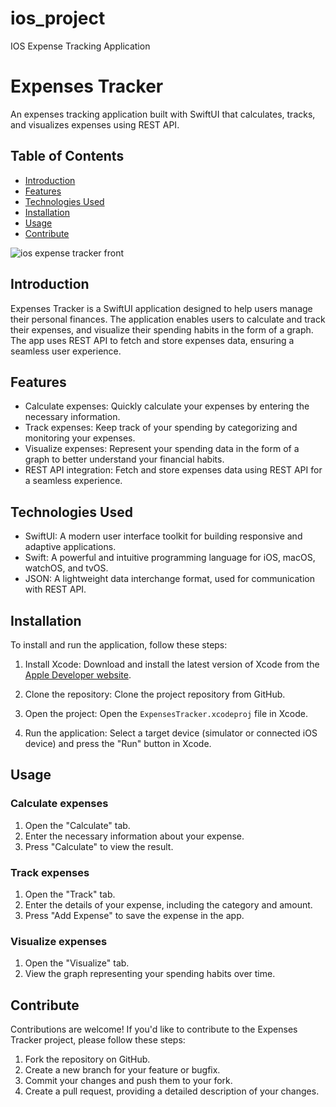 # ios_project
IOS Expense Tracking Application
# Expenses Tracker

An expenses tracking application built with SwiftUI that calculates, tracks, and visualizes expenses using REST API.

## Table of Contents

- [Introduction](#introduction)
- [Features](#features)
- [Technologies Used](#technologies-used)
- [Installation](#installation)
- [Usage](#usage)
- [Contribute](#contribute)


![ios expense tracker front](https://user-images.githubusercontent.com/122947486/235766164-d7eb09d4-1a44-4364-a79b-7e9e6cc61058.gif)



## Introduction

Expenses Tracker is a SwiftUI application designed to help users manage their personal finances. The application enables users to calculate and track their expenses, and visualize their spending habits in the form of a graph. The app uses REST API to fetch and store expenses data, ensuring a seamless user experience.

## Features

- Calculate expenses: Quickly calculate your expenses by entering the necessary information.
- Track expenses: Keep track of your spending by categorizing and monitoring your expenses.
- Visualize expenses: Represent your spending data in the form of a graph to better understand your financial habits.
- REST API integration: Fetch and store expenses data using REST API for a seamless experience.

## Technologies Used

- SwiftUI: A modern user interface toolkit for building responsive and adaptive applications.
- Swift: A powerful and intuitive programming language for iOS, macOS, watchOS, and tvOS.
- JSON: A lightweight data interchange format, used for communication with REST API.

## Installation

To install and run the application, follow these steps:

1. Install Xcode: Download and install the latest version of Xcode from the [Apple Developer website](https://developer.apple.com/xcode/).

2. Clone the repository: Clone the project repository from GitHub.


3. Open the project: Open the `ExpensesTracker.xcodeproj` file in Xcode.

4. Run the application: Select a target device (simulator or connected iOS device) and press the "Run" button in Xcode.

## Usage

### Calculate expenses

1. Open the "Calculate" tab.
2. Enter the necessary information about your expense.
3. Press "Calculate" to view the result.

### Track expenses

1. Open the "Track" tab.
2. Enter the details of your expense, including the category and amount.
3. Press "Add Expense" to save the expense in the app.

### Visualize expenses

1. Open the "Visualize" tab.
2. View the graph representing your spending habits over time.

## Contribute

Contributions are welcome! If you'd like to contribute to the Expenses Tracker project, please follow these steps:

1. Fork the repository on GitHub.
2. Create a new branch for your feature or bugfix.
3. Commit your changes and push them to your fork.
4. Create a pull request, providing a detailed description of your changes.


